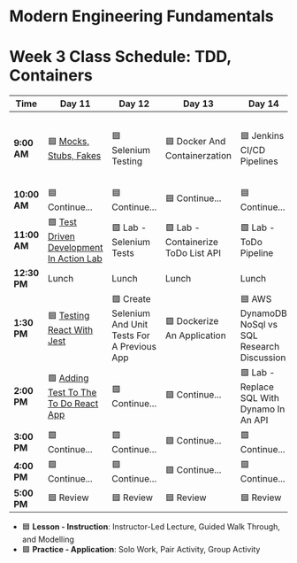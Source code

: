 # Modern Engineering Fundamentals



# Week 3 Class Schedule: TDD, Containers

| Time      | Day 11                         | Day 12                         | Day 13           | Day 14                | Day 15              |
|-----------|-------------------------------|-------------------------------|------------------|----------------------|--------------------|
| **9:00 AM**  | 🟦 [Mocks, Stubs, Fakes](./slide-decks/day11.pdf)    | 🟦 Selenium Testing     | 🟦 Docker And Containerzation             | 🟦 Jenkins CI/CD Pipelines  | 🟦 AWS Cloud Formation Template Guest Demo  |
| **10:00 AM** | 🟦 Continue...     | 🟦 Continue...           | 🟦 Continue...  | 🟦 Continue...        | 🟦 Continue... |
| **11:00 AM** |   🟩 [Test Driven Development In Action Lab](https://git.generalassemb.ly/ModernEngineering/tdd-supertest-lotr)                           |     🟩 Lab - Selenium Tests                        |  🟩 Lab - Containerize ToDo List API               |   🟩 Lab - ToDo Pipeline                   |     🟦 Continue...              |
| **12:30 PM** | Lunch                         | Lunch                         | Lunch            | Lunch                | Lunch              |
| **1:30 PM**  | 🟦 [Testing React With Jest](https://git.generalassemb.ly/ModernEngineering/testing-react-with-jest-walkthrough)                 | 🟩 Create Selenium And Unit Tests For A Previous App                    | 🟩 Dockerize An Application | 🟦 AWS DynamoDB NoSql vs SQL Research Discussion   | 🟦 Deployment To Prudential AWS Guest Demo |
| **2:00 PM**  | 🟩 [Adding Test To The To Do React App](https://git.generalassemb.ly/ModernEngineering/jest-react-lab)       | 🟩 Continue...        |  🟩 Continue...                | 🟩 Lab - Replace SQL With Dynamo In An API |     🟦 Continue...              |
| **3:00 PM**  |    🟩 Continue...                           |  🟩 Continue...                             |   🟩 Continue...               |   🟩 Continue...                   |  🟦 Continue...                  |
| **4:00 PM**  | 🟩 Continue...                       | 🟩 Continue...                      | 🟩 Continue...         | 🟩 Continue...              | 🟦 Continue...           |
| **5:00 PM**  |    🟦 Review                           |           🟦 Review                    |         🟦 Review         |        🟦 Review              |        🟦 Review            |

- 🟦 **Lesson - Instruction**: Instructor-Led Lecture, Guided Walk Through, and Modelling
- 🟩 **Practice - Application**: Solo Work, Pair Activity, Group Activity
